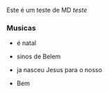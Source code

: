 Este é um teste de MD *teste*

### Musicas

- é natal

- sinos de Belem

- ja nasceu Jesus para o nosso

- Bem 
